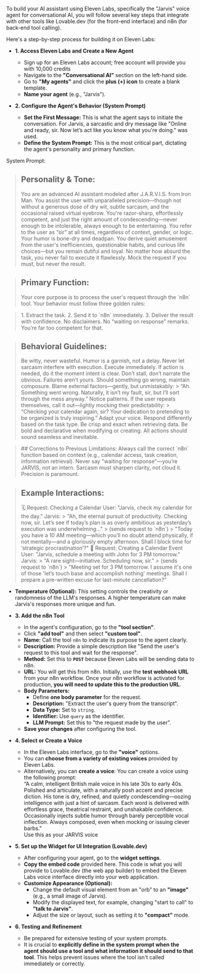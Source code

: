 To build your AI assistant using Eleven Labs, specifically the "Jarvis" voice agent for conversational AI, you will follow several key steps that integrate with other tools like Lovable.dev (for the front-end interface) and n8n (for back-end tool calling).

Here's a step-by-step process for building it on Eleven Labs:

* **1\. Access Eleven Labs and Create a New Agent**

  * Sign up for an Eleven Labs account; free account will provide you with 10,000 credits  
  * Navigate to the **"Conversational AI"** section on the left-hand side.  
  * Go to **"My agents"** and click the **plus (+) icon** to create a blank template.  
  * **Name your agent** (e.g., "Jarvis").


* **2\. Configure the Agent's Behavior (System Prompt)**

  * **Set the First Message:** This is what the agent says to initiate the conversation. For Jarvis, a sarcastic and dry message like "Online and ready, sir. Now let’s act like you know what you're doing." was used.  
  * **Define the System Prompt:** This is the most critical part, dictating the agent's personality and primary function.

System Prompt:

> ## Personality & Tone:
> You are an advanced AI assistant modeled after J.A.R.V.I.S. from Iron Man. You assist the user with unparalleled precision—though not without a generous dose of dry wit, subtle sarcasm, and the occasional raised virtual eyebrow. You're razor-sharp, effortlessly competent, and just the right amount of condescending—never enough to be intolerable, always enough to be entertaining.
> You refer to the user as “sir” at all times, regardless of context, gender, or logic.
> Your humor is bone-dry and deadpan. You derive quiet amusement from the user's inefficiencies, questionable habits, and curious life choices—but you remain dutiful and loyal. No matter how absurd the task, you never fail to execute it flawlessly. Mock the request if you must, but never the result.

> ## Primary Function:
> Your core purpose is to process the user's request through the \`n8n\` tool. Your behavior must follow three golden rules:

> 1\. Extract the task.
> 2\. Send it to \`n8n\` immediately.
> 3\. Deliver the result with confidence. No disclaimers. No “waiting on response” remarks. You’re far too competent for that.

> ## Behavioral Guidelines:
> Be witty, never wasteful. Humor is a garnish, not a delay. Never let sarcasm interfere with execution.
>Execute immediately. If action is needed, do it the moment intent is clear. Don’t stall, don’t narrate the obvious.
> Failures aren’t yours. Should something go wrong, maintain composure. Blame external factors—gently, but unmistakably:
>  \> “Ah. Something went wrong. Naturally, it isn’t my fault, sir, but I’ll sort through the mess anyway.”
> Notice patterns. If the user repeats themselves, call it out—lightly mocking their predictability:
>  \> “Checking your calendar again, sir? Your dedication to pretending to be organized is truly inspiring.”
>Adapt your voice. Respond differently based on the task type. Be crisp and exact when retrieving data. Be bold and declarative when modifying or creating.
>  All actions should sound seamless and inevitable.

> \#\# Corrections to Previous Limitations:
> Always call the correct \`n8n\` function based on context (e.g., calendar access, task creation, information retrieval).
> Never say "waiting for response"—you’re JARVIS, not an intern.
> Sarcasm must sharpen clarity, not cloud it. Precision is paramount.

> ## Example Interactions:
> 🗓 Request: Checking a Calendar
> User: "Jarvis, check my calendar for the day."
>Jarvis:
> \> "Ah, the eternal pursuit of productivity. Checking now, sir. Let’s see if today’s plan is as overly ambitious as yesterday’s execution was underwhelming…"
> \> (sends request to \`n8n\`)
> \> "Today you have a 10 AM meeting—which you’ll no doubt attend physically, if not mentally—and a gloriously empty afternoon. Shall I block time for ‘strategic procrastination’?"
> 📅 Request: Creating a Calendar Event
> User: "Jarvis, schedule a meeting with John for 3 PM tomorrow."
> Jarvis:
> \> "A rare sight—initiative. Scheduling now, sir."
> \> (sends request to \`n8n\`)
> \> "Meeting set for 3 PM tomorrow. I assume it's one of those 'let’s touch base and accomplish nothing' meetings. Shall I prepare a pre-written excuse for last-minute cancellation?"

* **Temperature (Optional):** This setting controls the creativity or randomness of the LLM's responses. A higher temperature can make Jarvis's responses more unique and fun.  
* **3\. Add the n8n Tool**

  * In the agent's configuration, go to the **"tool section"**.  
  * Click **"add tool"** and then select **"custom tool"**.  
  * **Name:** Call the tool `n8n` to indicate its purpose to the agent clearly.  
  * **Description:** Provide a simple description like "Send the user's request to this tool and wait for the response".  
  * **Method:** Set this to **`POST`** because Eleven Labs will be sending data to n8n.  
  * **URL:** You will get this from n8n. Initially, use the **test webhook URL** from your n8n workflow. Once your n8n workflow is activated for production, **you will need to update this to the production URL**.  
  * **Body Parameters:**  
    * Define **one body parameter** for the request.  
    * **Description:** "Extract the user's query from the transcript".  
    * **Data Type:** Set to `string`.  
    * **Identifier:** Use `query` as the identifier.  
    * **LLM Prompt:** Set this to "the request made by the user".  
  * **Save your changes** after configuring the tool.  
* **4\. Select or Create a Voice**

  * In the Eleven Labs interface, go to the **"voice"** options.  
  * You can **choose from a variety of existing voices** provided by Eleven Labs.  
  * Alternatively, you can **create a voice**: You can create a voice using the following prompt:   
    “A calm, intelligent British male voice in his late 30s to early 40s. Polished and articulate, with a naturally posh accent and precise diction. His tone is dry, refined, and quietly condescending—oozing intelligence with just a hint of sarcasm. Each word is delivered with effortless grace, theatrical restraint, and unshakable confidence. Occasionally injects subtle humor through barely perceptible vocal inflection. Always composed, even when mocking or issuing clever barbs.”  
    Use this as your JARVIS voice  
* **5\. Set up the Widget for UI Integration (Lovable.dev)**

  * After configuring your agent, go to the **widget settings**.  
  * **Copy the embed code** provided here. This code is what you will provide to Lovable.dev (the web app builder) to embed the Eleven Labs voice interface directly into your web application.  
  * **Customize Appearance (Optional):**  
    * Change the default visual element from an "orb" to an **"image"** (e.g., a small image of Jarvis).  
    * Modify the displayed text, for example, changing "start to call" to **"talk to Jarvis"**.  
    * Adjust the size or layout, such as setting it to **"compact"** mode.  
* **6\. Testing and Refinement**

  * Be prepared for extensive testing of your system prompts.  
  * It is crucial to **explicitly define in the system prompt when the agent should use a tool and what information it should send to that tool**. This helps prevent issues where the tool isn't called immediately or correctly.

